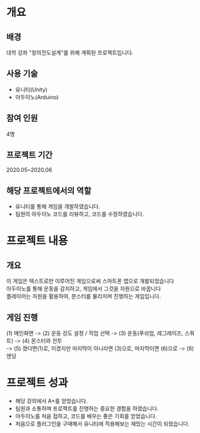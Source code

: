# 개요
## 배경
대학 강좌 "창의전도설계"를 위해 계획된 프로젝트입니다.
## 사용 기술
* 유니티(Unity)
* 아두이노(Arduino)
## 참여 인원
4명
## 프로젝트 기간
2020.05~2020.06
## 해당 프로젝트에서의 역할
* 유니티를 통해 게임을 개발하였습니다.
* 팀원의 아두이노 코드를 리뷰하고, 코드를 수정하였습니다.
# 프로젝트 내용
## 개요
이 게임은 텍스트로만 이루어진 게임으로써 스마트폰 앱으로 개발되었습니다<br>
아두이노를 통해 운동을 감지하고, 게임에서 그것을 자원으로 바꿉니다<br>
플레이어는 자원을 활용하여, 몬스터를 물리치며 진행하는 게임입니다.
## 게임 진행
(1) 메인화면 -> (2) 운동 강도 설정 / 직업 선택 -> (3) 운동(푸쉬업, 레그레이즈, 스쿼트) -> (4) 몬스터와 전투 <br> 
-> (5) 졌다면(1)로, 이겼지만 마지막이 아니라면 (3)으로, 마지막이면 (6)으로 -> (6) 엔딩

# 프로젝트 성과
* 해당 강의에서 A+를 얻었습니다.
* 팀원과 소통하며 프로젝트를 진행하는 중요한 경험을 하였습니다.
* 아두이노를 처음 접하고, 코드를 배우는 좋은 기회를 얻었습니다.
* 처음으로 플러그인을 구매해서 유니티에 적용해보는 재밌는 시간이 되었습니다.
